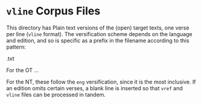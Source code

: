 # `vline` Corpus Files

This directory has Plain text versions of the (open) target texts, one verse per line
(`vline` format). The versification scheme depends on the language and
edition, and so is specific as a prefix in the filename according to
this pattern:

<versification>_<canon>_<edition>.txt

For the OT ... <TBD>

For the NT, these follow the `eng` versification, since it is the most
inclusive. If an edition omits certain verses, a blank line is
inserted so that `vref` and `vline` files can be processed in tandem.
